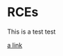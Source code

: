 # RCEs

This is a test test

[a link](http://htmlpreview.github.com/?https://github.com/changh21/RCEs/XSTREAM__i0.9_g1_m5_L20_out_1.html)
